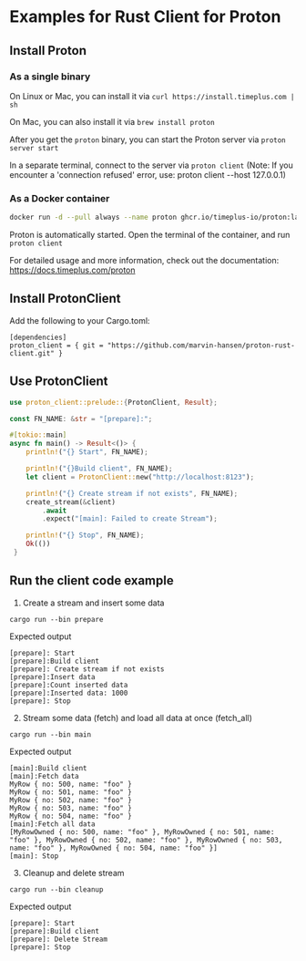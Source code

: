 

#  Examples for Rust Client for Proton


## Install Proton

### As a single binary

On Linux or Mac, you can install it via `curl https://install.timeplus.com | sh`

On Mac, you can also install it via `brew install proton`

After you get the `proton` binary, you can start the Proton server via `proton server start`

In a separate terminal, connect to the server via `proton client` (Note: If you encounter a 'connection refused' error, use: proton client --host 127.0.0.1)

### As a Docker container

```bash
docker run -d --pull always --name proton ghcr.io/timeplus-io/proton:latest
```

Proton is automatically started. Open the terminal of the container, and run `proton client`


For detailed usage and more information, check out the documentation: https://docs.timeplus.com/proton


## Install ProtonClient

Add the following to your Cargo.toml:

```
[dependencies]
proton_client = { git = "https://github.com/marvin-hansen/proton-rust-client.git" }
```

[//]: # ( After Crate release on crates.io)

[//]: # (```)

[//]: # ([dependencies])

[//]: # (proton_client =  { version = "0.1.0"})

[//]: # (```)


## Use ProtonClient

```Rust
use proton_client::prelude::{ProtonClient, Result};

const FN_NAME: &str = "[prepare]:";

#[tokio::main]
async fn main() -> Result<()> {
    println!("{} Start", FN_NAME);

    println!("{}Build client", FN_NAME);
    let client = ProtonClient::new("http://localhost:8123");

    println!("{} Create stream if not exists", FN_NAME);
    create_stream(&client)
        .await
        .expect("[main]: Failed to create Stream");

    println!("{} Stop", FN_NAME);
    Ok(())
 }
```


## Run the client code example

1) Create a stream and insert some data

```
cargo run --bin prepare
```

Expected output

```
[prepare]: Start
[prepare]:Build client
[prepare]: Create stream if not exists
[prepare]:Insert data
[prepare]:Count inserted data
[prepare]:Inserted data: 1000
[prepare]: Stop
```

2) Stream some data (fetch) and load all data at once (fetch_all)

```
cargo run --bin main
```

Expected output

```
[main]:Build client
[main]:Fetch data
MyRow { no: 500, name: "foo" }
MyRow { no: 501, name: "foo" }
MyRow { no: 502, name: "foo" }
MyRow { no: 503, name: "foo" }
MyRow { no: 504, name: "foo" }
[main]:Fetch all data
[MyRowOwned { no: 500, name: "foo" }, MyRowOwned { no: 501, name: "foo" }, MyRowOwned { no: 502, name: "foo" }, MyRowOwned { no: 503, name: "foo" }, MyRowOwned { no: 504, name: "foo" }]
[main]: Stop
```

3) Cleanup and delete stream


```
cargo run --bin cleanup
```

Expected output

```
[prepare]: Start
[prepare]:Build client
[prepare]: Delete Stream
[prepare]: Stop
```

